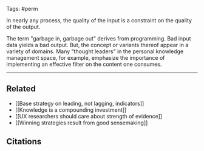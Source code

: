Tags: #perm 

In nearly any process, the quality of the input is a constraint on the quality of the output. 

The term "garbage in, garbage out" derives from programming. Bad input data yields a bad output. But, the concept or variants thereof appear in a variety of domains. Many "thought leaders" in the personal knowledge management space, for example, emphasize the importance of implementing an effective filter on the content one consumes. 

---
## Related
- [[Base strategy on leading, not lagging, indicators]]
- [[Knowledge is a compounding investment]]
- [[UX researchers should care about strength of evidence]]
- [[Winning strategies result from good sensemaking]]

## Citations

